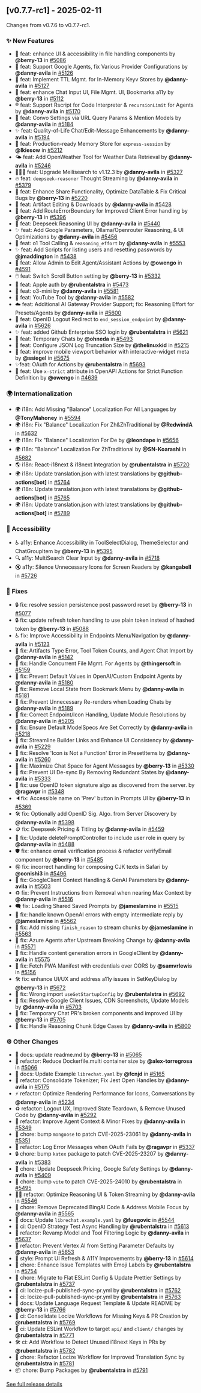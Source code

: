## [v0.7.7-rc1] - 2025-02-11

Changes from v0.7.6 to v0.7.7-rc1.

### ✨ New Features

- 🎨 feat: enhance UI & accessibility in file handling components by **@berry-13** in [#5086](https://github.com/danny-avila/LibreChat/pull/5086)
- 🤖 feat: Support Google Agents, fix Various Provider Configurations by **@danny-avila** in [#5126](https://github.com/danny-avila/LibreChat/pull/5126)
- 🔑 feat: Implement TTL Mgmt. for In-Memory Keyv Stores by **@danny-avila** in [#5127](https://github.com/danny-avila/LibreChat/pull/5127)
- 🎨 feat: enhance Chat Input UI, File Mgmt. UI, Bookmarks a11y by **@berry-13** in [#5112](https://github.com/danny-avila/LibreChat/pull/5112)
- ®️ feat: Support Rscript for Code Interpreter & `recursionLimit` for Agents by **@danny-avila** in [#5170](https://github.com/danny-avila/LibreChat/pull/5170)
- 🔗 feat: Convo Settings via URL Query Params & Mention Models by **@danny-avila** in [#5184](https://github.com/danny-avila/LibreChat/pull/5184)
- ✨ feat: Quality-of-Life Chat/Edit-Message Enhancements by **@danny-avila** in [#5194](https://github.com/danny-avila/LibreChat/pull/5194)
- 💾 feat: Production-ready Memory Store for `express-session` by **@lkiesow** in [#5212](https://github.com/danny-avila/LibreChat/pull/5212)
- 🌤️ feat: Add OpenWeather Tool for Weather Data Retrieval by **@danny-avila** in [#5246](https://github.com/danny-avila/LibreChat/pull/5246)
- 🏃‍♂️‍➡️ feat: Upgrade Meilisearch to v1.12.3 by **@danny-avila** in [#5327](https://github.com/danny-avila/LibreChat/pull/5327)
- 🔥 feat: `deepseek-reasoner` Thought Streaming by **@danny-avila** in [#5379](https://github.com/danny-avila/LibreChat/pull/5379)
- 🔗 feat: Enhance Share Functionality, Optimize DataTable & Fix Critical Bugs by **@berry-13** in [#5220](https://github.com/danny-avila/LibreChat/pull/5220)
- 🚀 feat: Artifact Editing & Downloads by **@danny-avila** in [#5428](https://github.com/danny-avila/LibreChat/pull/5428)
- 🌄 feat: Add RouteErrorBoundary for Improved Client Error handling by **@berry-13** in [#5396](https://github.com/danny-avila/LibreChat/pull/5396)
- 🐳 feat: Deepseek Reasoning UI by **@danny-avila** in [#5440](https://github.com/danny-avila/LibreChat/pull/5440)
- ✨ feat: Add Google Parameters, Ollama/Openrouter Reasoning, & UI Optimizations by **@danny-avila** in [#5456](https://github.com/danny-avila/LibreChat/pull/5456)
- 🚀 feat: o1 Tool Calling & `reasoning_effort` by **@danny-avila** in [#5553](https://github.com/danny-avila/LibreChat/pull/5553)
- ✨ feat: Add Scripts for listing users and resetting passwords by **@jmaddington** in [#5438](https://github.com/danny-avila/LibreChat/pull/5438)
- 👷 feat: Allow Admin to Edit Agent/Assistant Actions by **@owengo** in [#4591](https://github.com/danny-avila/LibreChat/pull/4591)
- 🖱️ feat: Switch Scroll Button setting by **@berry-13** in [#5332](https://github.com/danny-avila/LibreChat/pull/5332)
- 🍎 feat: Apple auth by **@rubentalstra** in [#5473](https://github.com/danny-avila/LibreChat/pull/5473)
- 🤖 feat: o3-mini by **@danny-avila** in [#5581](https://github.com/danny-avila/LibreChat/pull/5581)
- 🎥 feat: YouTube Tool by **@danny-avila** in [#5582](https://github.com/danny-avila/LibreChat/pull/5582)
- ☁️ feat: Additional AI Gateway Provider Support; fix: Reasoning Effort for Presets/Agents by **@danny-avila** in [#5600](https://github.com/danny-avila/LibreChat/pull/5600)
- 🛂 feat: OpenID Logout Redirect to `end_session_endpoint` by **@danny-avila** in [#5626](https://github.com/danny-avila/LibreChat/pull/5626)
- ✨ feat: added Github Enterprise SSO login by **@rubentalstra** in [#5621](https://github.com/danny-avila/LibreChat/pull/5621)
- 💬 feat: Temporary Chats by **@ohneda** in [#5493](https://github.com/danny-avila/LibreChat/pull/5493)
- 📜 feat: Configure JSON Log Truncation Size by **@thelinuxkid** in [#5215](https://github.com/danny-avila/LibreChat/pull/5215)
- 📱 feat: improve mobile viewport behavior with interactive-widget meta by **@ssiegel** in [#5675](https://github.com/danny-avila/LibreChat/pull/5675)
- ✨feat: OAuth for Actions by **@rubentalstra** in [#5693](https://github.com/danny-avila/LibreChat/pull/5693)
- 🔨 feat: Use `x-strict` attribute in OpenAPI Actions for Strict Function Definition by **@owengo** in [#4639](https://github.com/danny-avila/LibreChat/pull/4639)

### 🌍 Internationalization

- 🌍 i18n: Add Missing "Balance" Localization For All Languages by **@TonyMahoney** in [#5594](https://github.com/danny-avila/LibreChat/pull/5594)
- 🌍 i18n: Fix "Balance" Localization For Zh&ZhTraditional by **@RedwindA** in [#5632](https://github.com/danny-avila/LibreChat/pull/5632)
- 🌍 i18n: Fix "Balance" Localization For De by **@leondape** in [#5656](https://github.com/danny-avila/LibreChat/pull/5656)
- 🌍 i18n: "Balance" Localization For ZhTraditional by **@SN-Koarashi** in [#5682](https://github.com/danny-avila/LibreChat/pull/5682)
- 🌎 i18n: React-i18next & i18next Integration by **@rubentalstra** in [#5720](https://github.com/danny-avila/LibreChat/pull/5720)
- 🌍 i18n: Update translation.json with latest translations by **@github-actions[bot]** in [#5764](https://github.com/danny-avila/LibreChat/pull/5764)
- 🌍 i18n: Update translation.json with latest translations by **@github-actions[bot]** in [#5765](https://github.com/danny-avila/LibreChat/pull/5765)
- 🌍 i18n: Update translation.json with latest translations by **@github-actions[bot]** in [#5789](https://github.com/danny-avila/LibreChat/pull/5789)

### 👐 Accessibility

- ♿️ a11y: Enhance Accessibility in ToolSelectDialog, ThemeSelector and ChatGroupItem by **@berry-13** in [#5395](https://github.com/danny-avila/LibreChat/pull/5395)
- 🔍 a11y: MultiSearch Clear Input by **@danny-avila** in [#5718](https://github.com/danny-avila/LibreChat/pull/5718)
- 🔇 a11y: Silence Unnecessary Icons for Screen Readers by **@kangabell** in [#5726](https://github.com/danny-avila/LibreChat/pull/5726)

### 🔧 Fixes

- 🔒 fix: resolve session persistence post password reset by **@berry-13** in [#5077](https://github.com/danny-avila/LibreChat/pull/5077)
- 🔒 fix: update refresh token handling to use plain token instead of hashed token by **@berry-13** in [#5088](https://github.com/danny-avila/LibreChat/pull/5088)
- ♿ fix: Improve Accessibility in Endpoints Menu/Navigation by **@danny-avila** in [#5123](https://github.com/danny-avila/LibreChat/pull/5123)
- 🐛 fix: Artifacts Type Error, Tool Token Counts, and Agent Chat Import by **@danny-avila** in [#5142](https://github.com/danny-avila/LibreChat/pull/5142)
- 🔧 fix: Handle Concurrent File Mgmt. For Agents by **@thingersoft** in [#5159](https://github.com/danny-avila/LibreChat/pull/5159)
- 🐛 fix: Prevent Default Values in OpenAI/Custom Endpoint Agents by **@danny-avila** in [#5180](https://github.com/danny-avila/LibreChat/pull/5180)
- 🔖 fix: Remove Local State from Bookmark Menu by **@danny-avila** in [#5181](https://github.com/danny-avila/LibreChat/pull/5181)
- 🧵 fix: Prevent Unnecessary Re-renders when Loading Chats by **@danny-avila** in [#5189](https://github.com/danny-avila/LibreChat/pull/5189)
- 🐛 fix: Correct Endpoint/Icon Handling, Update Module Resolutions by **@danny-avila** in [#5205](https://github.com/danny-avila/LibreChat/pull/5205)
- 🐛 fix: Ensure Default ModelSpecs Are Set Correctly by **@danny-avila** in [#5218](https://github.com/danny-avila/LibreChat/pull/5218)
- 🔧 fix: Streamline Builder Links and Enhance UI Consistency by **@danny-avila** in [#5229](https://github.com/danny-avila/LibreChat/pull/5229)
- 🐛 fix: Resolve 'Icon is Not a Function' Error in PresetItems by **@danny-avila** in [#5260](https://github.com/danny-avila/LibreChat/pull/5260)
- 🔧 fix: Maximize Chat Space for Agent Messages by **@berry-13** in [#5330](https://github.com/danny-avila/LibreChat/pull/5330)
- 🎯 fix: Prevent UI De-sync By Removing Redundant States by **@danny-avila** in [#5333](https://github.com/danny-avila/LibreChat/pull/5333)
- 🐛 fix: use OpenID token signature algo as discovered from the server. by **@ragavpr** in [#5348](https://github.com/danny-avila/LibreChat/pull/5348)
- 🔈fix: Accessible name on 'Prev' button in Prompts UI by **@berry-13** in [#5369](https://github.com/danny-avila/LibreChat/pull/5369)
- 🛠️ fix: Optionally add OpenID Sig. Algo. from Server Discovery by **@danny-avila** in [#5398](https://github.com/danny-avila/LibreChat/pull/5398)
- 🪙 fix: Deepseek Pricing & Titling by **@danny-avila** in [#5459](https://github.com/danny-avila/LibreChat/pull/5459)
- 🐛 fix: Update deletePromptController to include user role in query by **@danny-avila** in [#5488](https://github.com/danny-avila/LibreChat/pull/5488)
- 🛡️ fix: enhance email verification process & refactor verifyEmail component by **@berry-13** in [#5485](https://github.com/danny-avila/LibreChat/pull/5485)
- 🉐 fix: incorrect handling for composing CJK texts in Safari by **@oonishi3** in [#5496](https://github.com/danny-avila/LibreChat/pull/5496)
- 🤖 fix: GoogleClient Context Handling & GenAI Parameters by **@danny-avila** in [#5503](https://github.com/danny-avila/LibreChat/pull/5503)
- ♻️ fix: Prevent Instructions from Removal when nearing Max Context by **@danny-avila** in [#5516](https://github.com/danny-avila/LibreChat/pull/5516)
- 🗨️ fix: Loading Shared Saved Prompts by **@jameslamine** in [#5515](https://github.com/danny-avila/LibreChat/pull/5515)
- 🔧 fix: handle known OpenAI errors with empty intermediate reply by **@jameslamine** in [#5562](https://github.com/danny-avila/LibreChat/pull/5562)
- 🔧 fix: Add missing `finish_reason` to stream chunks by **@jameslamine** in [#5563](https://github.com/danny-avila/LibreChat/pull/5563)
- 🤖 fix: Azure Agents after Upstream Breaking Change by **@danny-avila** in [#5571](https://github.com/danny-avila/LibreChat/pull/5571)
- 🐛 fix: Handle content generation errors in GoogleClient by **@danny-avila** in [#5575](https://github.com/danny-avila/LibreChat/pull/5575)
- 🔧 fix: Fetch PWA Manifest with credentials over CORS by **@samvrlewis** in [#5156](https://github.com/danny-avila/LibreChat/pull/5156)
- 🛠️ fix: enhance UI/UX and address a11y issues in SetKeyDialog by **@berry-13** in [#5672](https://github.com/danny-avila/LibreChat/pull/5672)
- 🔧 fix: Wrong import `useGetStartupConfig` by **@rubentalstra** in [#5692](https://github.com/danny-avila/LibreChat/pull/5692)
- 🚀 fix: Resolve Google Client Issues, CDN Screenshots, Update Models by **@danny-avila** in [#5703](https://github.com/danny-avila/LibreChat/pull/5703)
- 💬 fix: Temporary Chat PR's broken components and improved UI by **@berry-13** in [#5705](https://github.com/danny-avila/LibreChat/pull/5705)
- 🧠 fix: Handle Reasoning Chunk Edge Cases by **@danny-avila** in [#5800](https://github.com/danny-avila/LibreChat/pull/5800)

### ⚙️ Other Changes

- 📘 docs: update readme.md by **@berry-13** in [#5065](https://github.com/danny-avila/LibreChat/pull/5065)
- 🐋 refactor: Reduce Dockerfile.multi container size by **@alex-torregrosa** in [#5066](https://github.com/danny-avila/LibreChat/pull/5066)
- 🧾 docs: Update Example `librechat.yaml` by **@fcnjd** in [#5165](https://github.com/danny-avila/LibreChat/pull/5165)
- 🔄 refactor: Consolidate Tokenizer; Fix Jest Open Handles by **@danny-avila** in [#5175](https://github.com/danny-avila/LibreChat/pull/5175)
- ⚡️ refactor: Optimize Rendering Performance for Icons, Conversations by **@danny-avila** in [#5234](https://github.com/danny-avila/LibreChat/pull/5234)
- ♻️ refactor: Logout UX, Improved State Teardown, & Remove Unused Code by **@danny-avila** in [#5292](https://github.com/danny-avila/LibreChat/pull/5292)
- 🔧 refactor: Improve Agent Context & Minor Fixes by **@danny-avila** in [#5349](https://github.com/danny-avila/LibreChat/pull/5349)
- 🔧 chore: bump `mongoose` to patch CVE-2025-23061 by **@danny-avila** in [#5351](https://github.com/danny-avila/LibreChat/pull/5351)
- 📜 refactor: Log Error Messages when OAuth Fails by **@ragavpr** in [#5337](https://github.com/danny-avila/LibreChat/pull/5337)
- 🔒 chore: bump `katex` package to patch CVE-2025-23207 by **@danny-avila** in [#5383](https://github.com/danny-avila/LibreChat/pull/5383)
- 🔧 chore: Update Deepseek Pricing, Google Safety Settings by **@danny-avila** in [#5409](https://github.com/danny-avila/LibreChat/pull/5409)
- 🔧 chore: bump ```vite``` to patch CVE-2025-24010 by **@rubentalstra** in [#5495](https://github.com/danny-avila/LibreChat/pull/5495)
- 🏄‍♂️ refactor: Optimize Reasoning UI & Token Streaming by **@danny-avila** in [#5546](https://github.com/danny-avila/LibreChat/pull/5546)
- 🧹 chore: Remove Deprecated BingAI Code & Address Mobile Focus by **@danny-avila** in [#5565](https://github.com/danny-avila/LibreChat/pull/5565)
- 📝 docs: Update `librechat.example.yaml` by **@fuegovic** in [#5544](https://github.com/danny-avila/LibreChat/pull/5544)
- 🛜 ci: OpenID Strategy Test Async Handling by **@rubentalstra** in [#5613](https://github.com/danny-avila/LibreChat/pull/5613)
- 🔧 refactor: Revamp Model and Tool Filtering Logic by **@danny-avila** in [#5637](https://github.com/danny-avila/LibreChat/pull/5637)
- 🤖 refactor: Prevent Vertex AI from Setting Parameter Defaults by **@danny-avila** in [#5653](https://github.com/danny-avila/LibreChat/pull/5653)
- 🎨 style: Prompt UI Refresh & A11Y Improvements by **@berry-13** in [#5614](https://github.com/danny-avila/LibreChat/pull/5614)
- 🧹 chore: Enhance Issue Templates with Emoji Labels by **@rubentalstra** in [#5754](https://github.com/danny-avila/LibreChat/pull/5754)
- 🧹 chore: Migrate to Flat ESLint Config & Update Prettier Settings by **@rubentalstra** in [#5737](https://github.com/danny-avila/LibreChat/pull/5737)
- 🤖 ci: locize-pull-published-sync-pr.yml by **@rubentalstra** in [#5762](https://github.com/danny-avila/LibreChat/pull/5762)
- 🤖 ci: locize-pull-published-sync-pr.yml  by **@rubentalstra** in [#5763](https://github.com/danny-avila/LibreChat/pull/5763)
- 📝 docs: Update Language Request Template & Update README by **@berry-13** in [#5766](https://github.com/danny-avila/LibreChat/pull/5766)
- 📜 ci: Consolidate Locize Workflows for Missing Keys & PR Creation by **@rubentalstra** in [#5769](https://github.com/danny-avila/LibreChat/pull/5769)
- 🎯 ci: Update ESLint Workflow to target `api/` and `client/` changes by **@rubentalstra** in [#5771](https://github.com/danny-avila/LibreChat/pull/5771)
- 🛠️ ci: Add Workflow to Detect Unused i18next Keys in PRs by **@rubentalstra** in [#5782](https://github.com/danny-avila/LibreChat/pull/5782)
- 🔄 chore: Refactor Locize Workflow for Improved Translation Sync by **@rubentalstra** in [#5781](https://github.com/danny-avila/LibreChat/pull/5781)
- 📦 chore: Bump Packages by **@rubentalstra** in [#5791](https://github.com/danny-avila/LibreChat/pull/5791)


[See full release details][release-v0.7.7-rc1]

[release-v0.7.7-rc1]: https://github.com/danny-avila/LibreChat/releases/tag/v0.7.7-rc1
